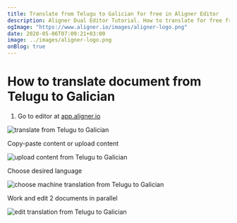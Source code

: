 ```yaml
---
title: Translate from Telugu to Galician for free in Aligner Editor
description: Aligner Dual Editor Tutorial. How to translate for free from Telugu to Galician. Aligner is multilingual document management platform. 
ogImage: "https://www.aligner.io/images/aligner-logo.png"
date: 2020-05-06T07:09:21+03:00
image: ../images/aligner-logo.png
onBlog: true
---
```


# How to translate document from Telugu to Galician

1. Go to editor at [app.aligner.io](https://app.aligner.io "Aligner App web page")

![translate from Telugu to Galician](../aligner-blank-editor.png "translate from Telugu to Galician")

Copy-paste content or upload content

![upload content from Telugu to Galician](../aligner-uploaded-document.png "upload content from Telugu to Galician")

Choose desired language

![choose machine translation from Telugu to Galician](../aligner-language-dropdown.png "choose machine translation from Telugu to Galician")

Work and edit 2 documents in parallel

![edit translation from Telugu to Galician](../aligner-double-sitded-editor.png "edit translation from Telugu to Galician")

